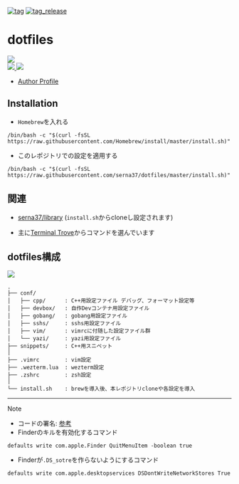 [![tag](https://img.shields.io/badge/tag-v7.0.0-green)](https://github.com/serna37/dotfiles/releases/tag/v7.0.0)
[![tag_release](https://github.com/serna37/dotfiles/actions/workflows/tag_release.yml/badge.svg?branch=master)](https://github.com/serna37/dotfiles/actions/workflows/tag_release.yml)
# dotfiles
<a href="https://github.com/serna37/dotfiles/blob/master/install.sh">
    <img src="http://img.shields.io/badge/homebrew-4.2.21-FBB040.svg?logo=homebrew&logoColor=FBB040&labelColor=fafffe&style=for-the-badge">
</a>
<br />
<a href="https://github.com/serna37/dotfiles/blob/master/.zshrc">
    <img src="http://img.shields.io/badge/zsh-5.9_x86_64-0000cd.svg?logo=zsh&logoColor=0000cd&labelColor=a3a3a3&style=popout-square">
</a>
<a href="https://github.com/serna37/dotfiles/blob/master/.vimrc">
    <img src="http://img.shields.io/badge/vim-9.0-019733.svg?logo=vim&logoColor=019733&labelColor=dedede&style=popout-square">
</a>

- [Author Profile](https://github.com/serna37)

## Installation
- `Homebrew`を入れる
```shell
/bin/bash -c "$(curl -fsSL https://raw.githubusercontent.com/Homebrew/install/master/install.sh)"
```

- このレポジトリでの設定を適用する
```shell
/bin/bash -c "$(curl -fsSL https://raw.githubusercontent.com/serna37/dotfiles/master/install.sh)"
```

## 関連
- [serna37/library](https://github.com/serna37/library)
(`install.sh`からcloneし設定されます)

- 主に[Terminal Trove](https://terminaltrove.com/)からコマンドを選んでいます

## dotfiles構成
<!-- file tree -->
<a href="https://tree.nathanfriend.io/">
  <img src="https://img.shields.io/badge/file-tree-lightgray.svg?logo=files&style=flat">
</a>

```
.
├── conf/
│   ├── cpp/      : C++用設定ファイル デバッグ、フォーマット設定等
│   ├── devbox/   : 自作Devコンテナ用設定ファイル
│   ├── gobang/   : gobang用設定ファイル
│   ├── sshs/     : sshs用設定ファイル
│   ├── vim/      : vimrcに付随した設定ファイル群
│   └── yazi/     : yazi用設定ファイル
├── snippets/     : C++用スニペット
│
├── .vimrc        : vim設定
├── .wezterm.lua  : wezterm設定
├── .zshrc        : zsh設定
│
└── install.sh    : brewを導入後、本レポジトリcloneや各設定を導入
```

---

> [!Note]
> - コードの署名: [参考](https://blog.symdon.info/posts/1610113408/)
> - Finderのキルを有効化するコマンド
> ```
> defaults write com.apple.Finder QuitMenuItem -boolean true
> ```
> - Finderが`.DS_sotre`を作らないようにするコマンド
> ```
> defaults write com.apple.desktopservices DSDontWriteNetworkStores True
> ```
